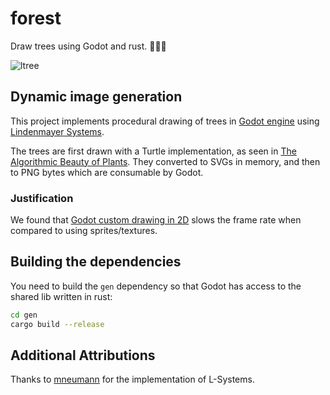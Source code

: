 # forest

Draw trees using Godot and rust. 🌳🤖🦀

![ltree](https://user-images.githubusercontent.com/38859656/106359031-cce84280-62dd-11eb-9797-1c1c050ef83a.png)

## Dynamic image generation

This project implements procedural drawing of trees in [Godot engine](https://godotengine.org/) using [Lindenmayer Systems](http://algorithmicbotany.org/papers/#abop).

The trees are first drawn with a Turtle implementation, as seen in [The Algorithmic Beauty of Plants](http://algorithmicbotany.org/papers/#abop).  They converted to SVGs in memory, and then to PNG bytes which are consumable by Godot.

### Justification

We found that [Godot custom drawing in 2D](https://docs.godotengine.org/en/3.2/tutorials/2d/custom_drawing_in_2d.html) slows the frame rate when compared to using sprites/textures.

## Building the dependencies

You need to build the `gen` dependency so that Godot has access to the shared lib written in rust:

```sh
cd gen
cargo build --release
```

## Additional Attributions

Thanks to [mneumann](https://github.com/mneumann/lindenmayer-system) for the implementation of L-Systems.

